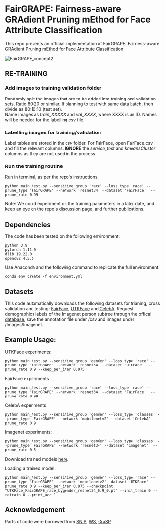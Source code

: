 # FairGRAPE: Fairness-aware GRAdient Pruning mEthod for Face Attribute Classification

This repo presents an official implementation of FairGRAPE: Fairness-aware GRAdient Pruning mEthod for Face Attribute Classification

![FairGRAPE_concept2](https://user-images.githubusercontent.com/60991389/177890025-4599bd0f-176d-4f5f-aff8-73df9c963a6e.png)

## RE-TRAINING
### Add images to training validation folder
Randomly split the images that are to be added into training and validation sets. Ratio 80:20 or similar. If planning to test with same data batch, then divide as 80:10:10 (test set).  
Name images as _train_XXXXX_ and _val_XXXX_, where XXXX is an ID. Names will be needed for the labelling csv file.

### Labelling images for training/validation
Label tables are stored in the _csv_ folder. For FairFace, open FairFace.csv and fill the relevant columns. **IGNORE** the _service_test_ and _kmeansCluster_ columns as they are not used in the process.

### Run the training routine
Run in terminal, as per the repo's instructions.
```
python main_test.py --sensitive_group 'race' --loss_type 'race' --prune_type 'FairGRAPE' --network 'resnet34' --dataset 'FairFace'  --prune_rate 0.99
```
Note: We could experiment on the training parameters in a later date, and keep an eye on the repo's discussion page, and further publications.

## Dependencies

The code has been tested on the following environment:

```
python 3.9
pytorch 1.11.0
dlib 19.22.0
opencv2 4.5.5
```

Use Anaconda and the following command to replicate the full environment:

```
conda env create -f environment.yml
```

## Datasets

This code automatically downloads the following datasets for trianing, cross validation and testing: [FairFace](https://github.com/joojs/fairface), [UTKFace](https://susanqq.github.io/UTKFace/) and [CelebA](https://mmlab.ie.cuhk.edu.hk/projects/CelebA.html). Request demographics labels of the Imagenet person subtree through the offical [database](https://image-net.org/), save the annotation file under /csv and images under /Images/Imagenet.


## Example Usage:

UTKFace experiments:
```
python main_test.py --sensitive_group 'gender' --loss_type 'race' --prune_type 'FairGRAPE' --network 'resnet34' --dataset 'UTKFace'  --prune_rate 0.9 --keep_per_iter 0.975
```

FairFace experiments
```
python main_test.py --sensitive_group 'race' --loss_type 'race' --prune_type 'FairGRAPE' --network 'resnet34' --dataset 'FairFace'  --prune_rate 0.99
```

CelebA experiments
```
python main_test.py --sensitive_group 'gender' --loss_type 'classes' --prune_type 'FairGRAPE' --network 'mobilenetv2' --dataset 'CelebA' --prune_rate 0.9
```

Imagenet experiments:
```
python main_test.py --sensitive_group 'gender' --loss_type 'classes' --prune_type 'FairGRAPE' --network 'resnet34' --dataset 'Imagenet'  --prune_rate 0.5
```

Download trained models [here](https://www.dropbox.com/sh/rk362mypuikeklh/AADF93dWPQo3rPTUhyaLBn3Ga?dl=0).

Loading a trained model:
```
python main_test.py --sensitive_group 'gender' --loss_type 'race' --prune_type 'FairGRAPE' --network 'mobilenetv2'--dataset 'UTKFace'  --prune_rate 0.9 --keep_per_iter 0.975 --checkpoint "UTKFace_FairGRAPE_race_bygender_resnet34_0.9_0.pt" --init_train 0 --retrain 0 --print_acc 1
```


## Acknowledgement 
Parts of code were borrowed from [SNIP](https://github.com/mil-ad/snip), [WS](https://github.com/mightydeveloper/Deep-Compression-PyTorch), [GraSP](https://github.com/alecwangcq/GraSP)
